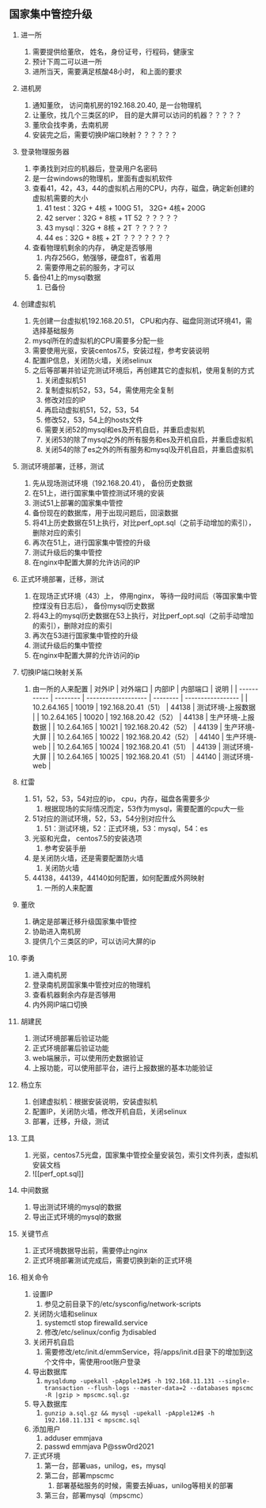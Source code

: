 ## 国家集中管控升级
1. 进一所
	1.  需要提供给董欣， 姓名，身份证号，行程码，健康宝
	2. 预计下周二可以进一所
	3. 进所当天，需要满足核酸48小时， 和上面的要求
2. 进机房
	1.  通知董欣， 访问南机房的192.168.20.40, 是一台物理机
	2. 让董欣，找几个三类区的IP， 目的是大屏可以访问的机器？？？？？
	3. 董欣会找李勇，去南机房
	4. 安装完之后，需要切换IP端口映射？？？？？？
3. 登录物理服务器
	1. 李勇找到对应的机器后，登录用户名密码
	2. 是一台windows的物理机，里面有虚拟机软件
	3. 查看41，42，43，44的虚拟机占用的CPU，内存，磁盘，确定新创建的虚拟机需要的大小
		1. 41 test：32G + 4核 + 100G       51， 32G+ 4核+ 200G
		2. 42 server：32G + 8核 + 1T       52  ？？？？？
		3. 43 mysql：32G + 8核 + 2T   ？？？？？
		4. 44 es：32G + 8核 + 2T  ？？？？？？？
	4. 查看物理机剩余的内存， 确定是否够用
		1. 内存256G，勉强够，硬盘8T，省着用
		2. 需要停用之前的服务，才可以
	5. 备份41上的mysql数据
		1. 已备份
4. 创建虚拟机
	1. 先创建一台虚拟机192.168.20.51， CPU和内存、磁盘同测试环境41，需选择基础服务
	2. mysql所在的虚拟机的CPU需要多分配一些
	3. 需要使用光驱，安装centos7.5，安装过程，参考安装说明
	4. 配置IP信息，关闭防火墙，关闭selinux
	5. 之后等部署并验证完测试环境后，再创建其它的虚拟机，使用复制的方式
		1.  关闭虚拟机51
		2. 复制虚拟机52，53，54，需使用完全复制
		3. 修改对应的IP
		4. 再启动虚拟机51，52，53，54
		5. 修改52，53，54上的hosts文件
		6. 需要关闭52的mysql和es及开机自启，并重启虚拟机
		7. 关闭53的除了mysql之外的所有服务和es及开机自启，并重启虚拟机
		8. 关闭54的除了es之外的所有服务和mysql及开机自启，并重启虚拟机
5. 测试环境部署，迁移，测试
	1. 先从现场测试环境（192.168.20.41）， 备份历史数据
	2. 在51上，进行国家集中管控测试环境的安装
	3. 测试51上部署的国家集中管控
	4. 备份现在的数据库，用于出现问题后，回滚数据
	5. 将41上历史数据在51上执行，对比perf_opt.sql（之前手动增加的索引），删除对应的索引
	6. 再次在51上，进行国家集中管控的升级
	7.  测试升级后的集中管控
	8.  在nginx中配置大屏的允许访问的IP
6. 正式环境部署，迁移，测试
	1.  在现场正式环境（43）上， 停用nginx， 等待一段时间后（等国家集中管控煤没有日志后）， 备份mysql历史数据
	2. 将43上的mysql历史数据在53上执行，对比perf_opt.sql（之前手动增加的索引），删除对应的索引
	3.  再次在53进行国家集中管控的升级
	4.  测试升级后的集中管控
	5.  在nginx中配置大屏的允许访问的ip
7. 切换IP端口映射关系
	1. 由一所的人来配置
| 对外IP      | 对外端口 | 内部IP              | 内部端口 | 说明              |
| ----------- | -------- | ------------------- | -------- | ----------------- |
| 10.2.64.165 | 10019    | 192.168.20.41（51） | 44138    | 测试环境-上报数据 |
| 10.2.64.165 | 10020    | 192.168.20.42（52） | 44138    | 生产环境-上报数据 |
| 10.2.64.165 | 10021    | 192.168.20.42（52） | 44139    | 生产环境-大屏     |
| 10.2.64.165 | 10022    | 192.168.20.42（52） | 44140    | 生产环境-web      |
| 10.2.64.165 | 10024    | 192.168.20.41（51） | 44139    | 测试环境-大屏     |
| 10.2.64.165 | 10025    | 192.168.20.41（51） | 44140    | 测试环境-web      | 


1. 红雷
	1. 51，52，53，54对应的ip， cpu，内存，磁盘各需要多少
		1. 根据现场的实际情况而定，53作为mysql，需要配置的cpu大一些
	2. 51对应的测试环境，52，53，54分别对应什么
		1. 51：测试环境，52：正式环境，53：mysql，54：es
	3. 光驱和光盘， centos7.5的安装选项
		1. 参考安装手册
	4. 是关闭防火墙，还是需要配置防火墙
		1. 关闭防火墙
	5. 44138，44139，44140如何配置，如何配置成外网映射
		1. 一所的人来配置
2. 董欣
	1. 确定是部署迁移升级国家集中管控
	2. 协助进入南机房
	3. 提供几个三类区的IP，可以访问大屏的ip
3. 李勇
	1. 进入南机房
	2. 登录南机房国家集中管控对应的物理机
	3. 查看机器剩余内存是否够用
	4. 内外网IP端口切换
4. 胡建民
	1. 测试环境部署后验证功能
	2. 正式环境部署后验证功能
	3. web端展示，可以使用历史数据验证
	4. 上报功能，可以使用部平台，进行上报数据的基本功能验证
5. 杨立东
	1. 创建虚拟机：根据安装说明，安装虚拟机
	2. 配置IP，关闭防火墙，修改开机自启，关闭selinux
	3. 部署，迁移，升级，测试


1. 工具
	1. 光驱，centos7.5光盘，国家集中管控全量安装包，索引文件列表，虚拟机安装文档
	2. ![[perf_opt.sql]]
2. 中间数据
	1. 导出测试环境的mysql的数据
	2. 导出正式环境的mysql的数据
3. 关键节点
	1. 正式环境数据导出前，需要停止nginx
	2. 正式环境部署测试完成后，需要切换到新的正式环境
4. 相关命令
	1. 设置IP
		1. 参见之前目录下的/etc/sysconfig/network-scripts
	2. 关闭防火墙和selinux
		1.  systemctl stop firewalld.service
		2. 修改/etc/selinux/config 为disabled
	3. 关闭开机自启
		1. 需要修改/etc/init.d/emmService，将/apps/init.d目录下的增加到这个文件中，需使用root账户登录
	4. 导出数据库
		1. `mysqldump -upekall -pApple12#$ -h 192.168.11.131 --single-transaction --flush-logs --master-data=2 --databases mpscmc -R |gzip > mpscmc.sql.gz`
	5. 导入数据库
		1. `gunzip a.sql.gz && mysql -upekall -pApple12#$ -h 192.168.11.131 < mpscmc.sql`
	6. 添加用户
		1. adduser emmjava
		2. passwd emmjava    P@ssw0rd2021
	7. 正式环境
		1. 第一台，部署uas，unilog，es，mysql
		2. 第二台，部署mpscmc
			1. 部署基础服务的时候，需要去掉uas，unilog等相关的部署
		3. 第三台，部署mysql（mpscmc）
